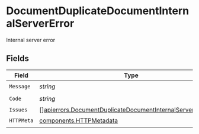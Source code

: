 # DocumentDuplicateDocumentInternalServerError

Internal server error


## Fields

| Field                                                                                                                                        | Type                                                                                                                                         | Required                                                                                                                                     | Description                                                                                                                                  |
| -------------------------------------------------------------------------------------------------------------------------------------------- | -------------------------------------------------------------------------------------------------------------------------------------------- | -------------------------------------------------------------------------------------------------------------------------------------------- | -------------------------------------------------------------------------------------------------------------------------------------------- |
| `Message`                                                                                                                                    | *string*                                                                                                                                     | :heavy_check_mark:                                                                                                                           | N/A                                                                                                                                          |
| `Code`                                                                                                                                       | *string*                                                                                                                                     | :heavy_check_mark:                                                                                                                           | N/A                                                                                                                                          |
| `Issues`                                                                                                                                     | [][apierrors.DocumentDuplicateDocumentInternalServerErrorIssue](../../models/apierrors/documentduplicatedocumentinternalservererrorissue.md) | :heavy_minus_sign:                                                                                                                           | N/A                                                                                                                                          |
| `HTTPMeta`                                                                                                                                   | [components.HTTPMetadata](../../models/components/httpmetadata.md)                                                                           | :heavy_check_mark:                                                                                                                           | N/A                                                                                                                                          |
